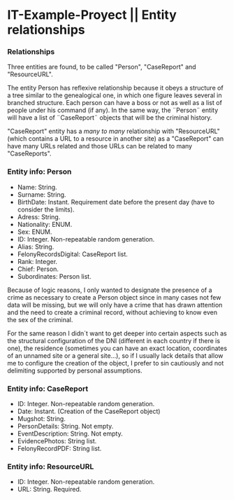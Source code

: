 ﻿# IT-Example-Proyect || Entity relationships


### **Relationships**

Three entities are found, to be called "Person", "CaseReport" and "ResourceURL".

The entity Person has reflexive relationship because it obeys a structure
of a tree similar to the genealogical one, in which one figure leaves several in branched structure.
Each person can have a boss or not as well as a list of people under his command (if any).
In the same way, the ¨Person¨ entity will have a list of ¨CaseReport¨ objects that will be the criminal history.

"CaseReport" entity has a _many to many_ relationship with "ResourceURL" (which contains a URL to a resource in another site) as a "CaseReport" can have many URLs related and those URLs can be related to many "CaseReports".


### **Entity info: Person**

- Name: String.
- Surname: String.
- BirthDate: Instant. Requirement date before the present day (have to consider the limits).
- Adress: String.  
- Nationality: ENUM.
- Sex: ENUM.
- ID: Integer. Non-repeatable random generation.
- Alias: String.
- FelonyRecordsDigital: CaseReport list.
- Rank: Integer.
- Chief: Person.
- Subordinates: Person list.

Because of logic reasons, I only wanted to designate the presence of a crime as necessary to create a Person object since in many cases not few data will be missing, but we will only have a crime that has drawn attention and the need to create a criminal record, without achieving to know even the sex of the criminal.

For the same reason I didn´t want to get deeper into certain aspects such as the structural configuration of the DNI (different in each country if there is one), the residence (sometimes you can have an exact location, coordinates of an unnamed site or a general site...), so if I usually lack details that allow me to configure the creation of the object, I prefer to sin cautiously and not delimiting supported by personal assumptions.


### **Entity info: CaseReport**

- ID: Integer. Non-repeatable random generation.
- Date: Instant. (Creation of the CaseReport object)
- Mugshot: String.
- PersonDetails: String. Not empty.  
- EventDescription: String. Not empty.
- EvidencePhotos: String list.
- FelonyRecordPDF: String list.


### **Entity info: ResourceURL**

- ID: Integer. Non-repeatable random generation.
- URL: String. Required.
